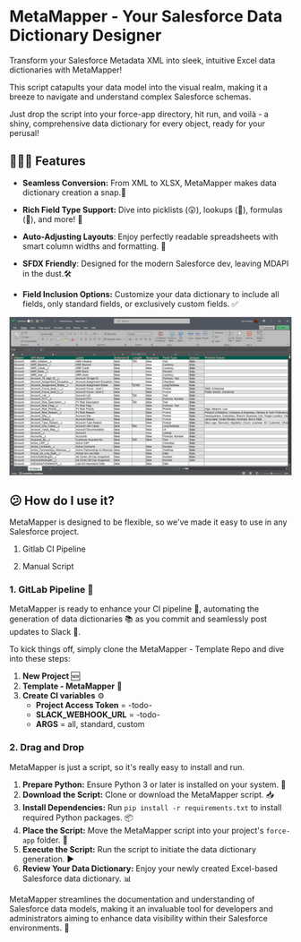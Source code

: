 
# MetaMapper - Your Salesforce Data Dictionary Designer

Transform your Salesforce Metadata XML into sleek, intuitive Excel data dictionaries with MetaMapper!

This script catapults your data model into the visual realm, making it a breeze to navigate and understand complex Salesforce schemas.

Just drop the script into your force-app directory, hit run, and voilà - a shiny, comprehensive data dictionary for every object, ready for your perusal!

  
## 🧑🏼‍💻 Features

-  **Seamless Conversion:** From XML to XLSX, MetaMapper makes data dictionary creation a snap.🔄

-  **Rich Field Type Support:** Dive into picklists (😲), lookups (🤩), formulas (🤯), and more! 🎨

-  **Auto-Adjusting Layouts**: Enjoy perfectly readable spreadsheets with smart column widths and formatting. 📏

-  **SFDX Friendly**: Designed for the modern Salesforce dev, leaving MDAPI in the dust.🛠
-  **Field Inclusion Options:** Customize your data dictionary to include all fields, only standard fields, or exclusively custom fields. ✅
  

![Output XLSX](images/example.png)

  

## 😕 How do I use it?


MetaMapper is designed to be flexible, so we've made it easy to use in any Salesforce project.


1. Gitlab CI Pipeline

2. Manual Script

### 1. GitLab Pipeline 🚀
MetaMapper is ready to enhance your CI pipeline 🔄, automating the generation of data dictionaries 📚 as you commit and seamlessly post updates to Slack 💬.

To kick things off, simply clone the MetaMapper - Template Repo and dive into these steps:

1.  **New Project** 🆕
2.  **Template - MetaMapper** 📄
3.  **Create CI variables** ⚙️
    -   **Project Access Token** = -todo-
    -   **SLACK_WEBHOOK_URL** = -todo-
    -   **ARGS** = all, standard, custom

### 2. Drag and Drop
MetaMapper is just a script, so it's really easy to install and run.

1.  **Prepare Python:** Ensure Python 3 or later is installed on your system. 🐍
2.  **Download the Script:** Clone or download the MetaMapper script. 📥
3.  **Install Dependencies:** Run `pip install -r requirements.txt` to install required Python packages. 📦
4.  **Place the Script:** Move the MetaMapper script into your project's `force-app` folder. 📂
5.  **Execute the Script:** Run the script to initiate the data dictionary generation. ▶️
6.  **Review Your Data Dictionary:** Enjoy your newly created Excel-based Salesforce data dictionary. 📊


MetaMapper streamlines the documentation and understanding of Salesforce data models, making it an invaluable tool for developers and administrators aiming to enhance data visibility within their Salesforce environments. 🌈